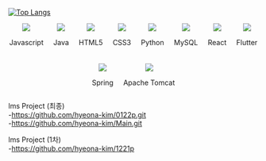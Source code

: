 

[![Top Langs](https://github-readme-stats.vercel.app/api/top-langs/?username=delay-100&layout=compact)](https://github.com/jeongjjy/github-readme-stats)


<div style="display: flex; flex-wrap: wrap; justify-content: center; gap: 20px; align-items: center; text-align: center;">
    <div>
        <img src="https://img.shields.io/badge/javascript-%23F7DF1E.svg?&style=for-the-badge&logo=javascript&logoColor=black" />
        <p>Javascript</p>
    </div>
    <div>
        <img src="https://img.shields.io/badge/java-%23007396.svg?&style=for-the-badge&logo=java&logoColor=white" />
        <p>Java</p>
    </div>
    <div>
        <img src="https://img.shields.io/badge/html5-%23E34F26.svg?&style=for-the-badge&logo=html5&logoColor=white" />
        <p>HTML5</p>
    </div>
    <div>
        <img src="https://img.shields.io/badge/css3-%231572B6.svg?&style=for-the-badge&logo=css3&logoColor=white" />
        <p>CSS3</p>
    </div>
    <div>
        <img src="https://img.shields.io/badge/python-%233776AB.svg?&style=for-the-badge&logo=python&logoColor=white" />
        <p>Python</p>
    </div>
    <div>
        <img src="https://img.shields.io/badge/mysql-%234479A1.svg?&style=for-the-badge&logo=mysql&logoColor=white" />
        <p>MySQL</p>
    </div>
    <div>
        <img src="https://img.shields.io/badge/react-%2361DAFB.svg?&style=for-the-badge&logo=react&logoColor=black" />
        <p>React</p>
    </div>
    <div>
        <img src="https://img.shields.io/badge/flutter-%2302569B.svg?&style=for-the-badge&logo=flutter&logoColor=white" />
        <p>Flutter</p>
    </div>
    <div>
        <img src="https://img.shields.io/badge/spring-%236DB33F.svg?&style=for-the-badge&logo=spring&logoColor=white" />
        <p>Spring</p>
    </div>
    <div>
        <img src="https://img.shields.io/badge/apache%20tomcat-%23F8DC75.svg?&style=for-the-badge&logo=apache%20tomcat&logoColor=black" />
        <p>Apache Tomcat</p>
    </div>
</div>





lms Project (최종) </br>
-https://github.com/hyeona-kim/0122p.git </br>
-https://github.com/hyeona-kim/Main.git

lms Project (1차) </br>
-https://github.com/hyeona-kim/1221p
